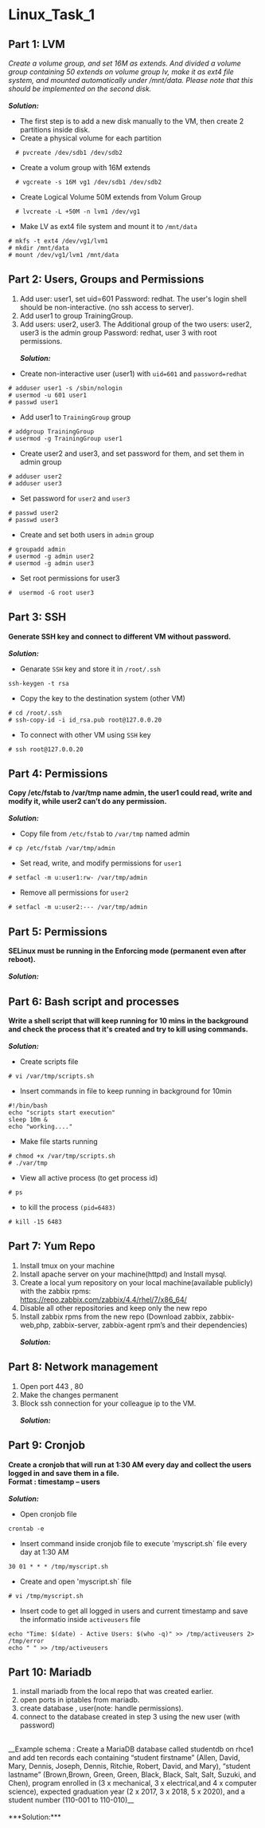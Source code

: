 # Linux_Task_1
## Part 1: LVM
_Create a volume group, and set 16M as extends. And divided a volume group containing 50 extends on
volume group lv, make it as ext4 file system, and mounted automatically under /mnt/data. Please
note that this should be implemented on the second disk._
<br><br>
***Solution:***
* The first step is to add a new disk manually to the VM, then create 2 partitions inside disk.
* Create a physical volume for each partition
```
  # pvcreate /dev/sdb1 /dev/sdb2
```

* Create a volum group with 16M extends
```
  # vgcreate -s 16M vg1 /dev/sdb1 /dev/sdb2
```

* Create Logical Volume 50M extends from Volum Group
```
  # lvcreate -L +50M -n lvm1 /dev/vg1
```

* Make LV as ext4 file system and mount it to `/mnt/data`
```
# mkfs -t ext4 /dev/vg1/lvm1 
# mkdir /mnt/data
# mount /dev/vg1/lvm1 /mnt/data 
```







## Part 2: Users, Groups and Permissions

1. Add user: user1, set uid=601 Password: redhat. The user's login shell should be non-interactive. (no ssh access to server).
2. Add user1 to group TrainingGroup.
3. Add users: user2, user3. The Additional group of the two users: user2, user3 is the admin group Password: redhat, user 3 with root permissions.
<br><br>
***Solution:***
* Create non-interactive user (user1) with `uid=601` and `password=redhat`
```
# adduser user1 -s /sbin/nologin
# usermod -u 601 user1
# passwd user1
```
* Add user1 to `TrainingGroup` group
```
# addgroup TrainingGroup
# usermod -g TrainingGroup user1
```

* Create user2 and user3, and set password for them, and set them in admin group
```
# adduser user2
# adduser user3
```
* Set password for `user2` and `user3`
```
# passwd user2
# passwd user3
```
* Create and set both users in `admin` group
```
# groupadd admin
# usermod -g admin user2
# usermod -g admin user3
```

* Set root permissions for user3
```
#  usermod -G root user3
```






## Part 3: SSH
__Generate SSH key and connect to different VM without password.__
<br><br>
***Solution:***
* Genarate `SSH` key and store it in `/root/.ssh`
```
ssh-keygen -t rsa
```
* Copy the key to the destination system (other VM)
```
# cd /root/.ssh
# ssh-copy-id -i id_rsa.pub root@127.0.0.20
```
* To connect with other VM using `SSH` key
```
# ssh root@127.0.0.20
```





## Part 4: Permissions
__Copy /etc/fstab to /var/tmp name admin, the user1 could read, write and modify it, while user2 can’t do
any permission.__
<br><br>
***Solution:***
* Copy file from `/etc/fstab` to `/var/tmp` named admin
```
# cp /etc/fstab /var/tmp/admin
```
* Set read, write, and modify permissions for `user1`
```
# setfacl -m u:user1:rw- /var/tmp/admin
```
* Remove all permissions for `user2`
```
# setfacl -m u:user2:--- /var/tmp/admin
```




## Part 5: Permissions
__SELinux must be running in the Enforcing mode (permanent even after reboot).__
<br><br>
***Solution:***






## Part 6: Bash script and processes
__Write a shell script that will keep running for 10 mins in the background and check the process that it's
created and try to kill using commands.__
<br><br>
***Solution:***
* Create scripts file
```
# vi /var/tmp/scripts.sh
```
* Insert commands in file to keep running in background for 10min

```
#!/bin/bash
echo "scripts start execution"
sleep 10m &
echo "working...."
```
* Make file starts running
```
# chmod +x /var/tmp/scripts.sh
# ./var/tmp
```
* View all active process (to get process id)
```
# ps
```
* to kill the process `(pid=6483)`
```
# kill -15 6483 
```





## Part 7: Yum Repo
1. Install tmux on your machine
2. Install apache server on your machine(httpd) and Install mysql.
3. Create a local yum repository on your local machine(available publicly) with the zabbix rpms:
https://repo.zabbix.com/zabbix/4.4/rhel/7/x86_64/
4. Disable all other repositories and keep only the new repo
5. Install zabbix rpms from the new repo (Download zabbix, zabbix-web,php, zabbix-server,
zabbix-agent rpm’s and their dependencies)
<br><br>
***Solution:***





## Part 8: Network management
1. Open port 443 , 80
2. Make the changes permanent
3. Block ssh connection for your colleague ip to the VM.
<br><br>
***Solution:***


## Part 9: Cronjob
__Create a cronjob that will run at 1:30 AM every day and collect the users logged in and save them in a file.<br>
Format : timestamp – users__
<br><br>
***Solution:***
* Open cronjob file
```
crontab -e
```
* Insert command inside cronjob file to execute 'myscript.sh` file every day at 1:30 AM
```
30 01 * * * /tmp/myscript.sh
```
* Create and open 'myscript.sh` file
```
# vi /tmp/myscript.sh
```
* Insert code to get all logged in users and current timestamp and save the informatio inside `activeusers` file
```
echo "Time: $(date) - Active Users: $(who -q)" >> /tmp/activeusers 2> /tmp/error
echo " " >> /tmp/activeusers
```



## Part 10: Mariadb
1. install mariadb from the local repo that was created earlier.
2. open ports in iptables from mariadb.
3. create database , user(note: handle permissions).
4. connect to the database created in step 3 using the new user (with password)
<br>
__Example schema :
Create a MariaDB database called studentdb on rhce1 and add ten records each containing “student
firstname” (Allen, David, Mary, Dennis, Joseph, Dennis, Ritchie, Robert, David, and Mary), “student
lastname” (Brown,Brown, Green, Green, Black, Black, Salt, Salt, Suzuki, and Chen), program enrolled in (3 x
mechanical, 3 x electrical,and 4 x computer science), expected graduation year (2 x 2017, 3 x 2018, 5 x
2020), and a student number (110-001 to 110-010)__
<br><br>
***Solution:***
